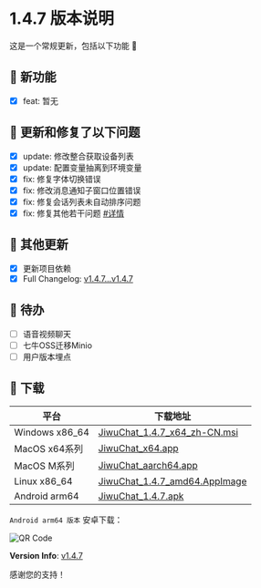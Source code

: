 # 1.4.7 版本说明

这是一个常规更新，包括以下功能 🧪

## 🔮 新功能

- [x] feat: 暂无

## 🔨 更新和修复了以下问题

- [x] update: 修改整合获取设备列表
- [x] update: 配置变量抽离到环境变量
- [x] fix: 修复字体切换错误
- [x] fix: 修改消息通知子窗口位置错误
- [x] fix: 修复会话列表未自动排序问题
- [x] fix: 修复其他若干问题 [#详情](https://github.com/KiWi233333/jiwu-mall-chat-tauri/compare/v1.4.7...v1.4.7)

## 🧿 其他更新

- [x] 更新项目依赖
- [x] Full Changelog: [v1.4.7...v1.4.7](https://github.com/KiWi233333/jiwu-mall-chat-tauri/compare/v1.4.7...v1.4.7)

## 📌 待办

- [ ] 语音视频聊天
- [ ] 七牛OSS迁移Minio
- [ ] 用户版本埋点

## 🧪 下载

| 平台 | 下载地址 |
| --- | --- |
| Windows x86_64 | [JiwuChat_1.4.7_x64_zh-CN.msi](https://github.com/KiWi233333/jiwu-mall-chat-tauri/releases/download/v1.4.7/JiwuChat_1.4.7_x64_zh-CN.msi) |
| MacOS x64系列 | [JiwuChat_x64.app](https://github.com/KiWi233333/jiwu-mall-chat-tauri/releases/download/v1.4.7/JiwuChat_1.4.7_x64.dmg) |
| MacOS M系列 | [JiwuChat_aarch64.app](https://github.com/KiWi233333/jiwu-mall-chat-tauri/releases/download/v1.4.7/JiwuChat_1.4.7_aarch64.dmg) |
| Linux x86_64 | [JiwuChat_1.4.7_amd64.AppImage](https://github.com/KiWi233333/jiwu-mall-chat-tauri/releases/download/v1.4.7/JiwuChat_1.4.7_amd64.AppImage) |
| Android arm64 | [JiwuChat_1.4.7.apk](https://github.com/KiWi233333/jiwu-mall-chat-tauri/releases/download/v1.4.7/JiwuChat_1.4.7.apk) |

<!-- JiwuChat_1.4.7.apk -->
`Android arm64 版本`  安卓下载：

![QR Code](https://api.jiwu.kiwi2333.top/res/qrcode/stream?content=https://github.com/KiWi233333/jiwu-mall-chat-tauri/releases/download/v1.4.7/JiwuChat_1.4.7.apk&w=200&h=200)

**Version Info**: [v1.4.7](https://github.com/KiWi233333/jiwu-mall-chat-tauri/blob/main/.github/releasemd/v1.4.7.md)

感谢您的支持！
